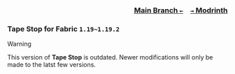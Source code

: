 ### <p align=right>[Main Branch `←`](https://github.com/KrLite/Mod.Tape-Stop)&emsp;[`→` Modrinth](https://modrinth.com/mod/tape-stop)</p>

### Tape Stop for Fabric `1.19~1.19.2`

> [!WARNING]
> This version of **Tape Stop** is outdated. Newer modifications will only be made to the latst few versions.
